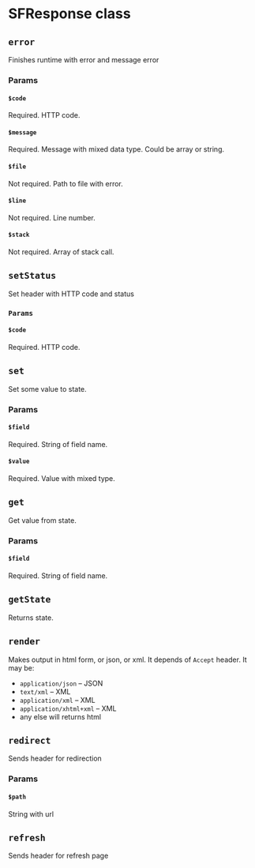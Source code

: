# SFResponse class

## `error`

Finishes runtime with error and message error

### Params

#### `$code`

Required.
HTTP code.

#### `$message`

Required.
Message with mixed data type. Could be array or string.

#### `$file`

Not required.
Path to file with error.

#### `$line`

Not required.
Line number.

#### `$stack`

Not required.
Array of stack call.

## `setStatus`

Set header with HTTP code and status

### `Params`

#### `$code`

Required.
HTTP code.

## `set`

Set some value to state.

### Params

#### `$field`

Required.
String of field name.

#### `$value`

Required.
Value with mixed type.

## `get`

Get value from state.

### Params

#### `$field`

Required.
String of field name.

## `getState`

Returns state.

## `render`

Makes output in html form, or json, or xml. It depends of `Accept` header.
It may be:
* `application/json` – JSON
* `text/xml` – XML
* `application/xml` – XML
* `application/xhtml+xml` – XML
* any else will returns html

## `redirect`

Sends header for redirection

### Params

#### `$path`

String with url

## `refresh`

Sends header for refresh page
